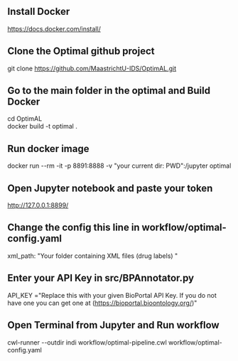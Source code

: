 ## Install Docker 
https://docs.docker.com/install/

## Clone the Optimal github project
git clone https://github.com/MaastrichtU-IDS/OptimAL.git

## Go to the main folder in the optimal and Build Docker 
cd OptimAL \
docker build -t optimal .

## Run docker image
docker run --rm -it -p 8891:8888  -v "your current dir: PWD":/jupyter optimal
## Open Jupyter notebook and paste your token
http://127.0.0.1:8899/ 

## Change the config this line in workflow/optimal-config.yaml 
xml_path: "Your folder containing XML files (drug labels) "

## Enter your API Key in src/BPAnnotator.py
API_KEY ="Replace this with your given BioPortal API Key. If you do not have one you can get one at (https://bioportal.bioontology.org/)"

## Open Terminal from Jupyter and Run workflow
cwl-runner --outdir indi workflow/optimal-pipeline.cwl workflow/optimal-config.yaml 


